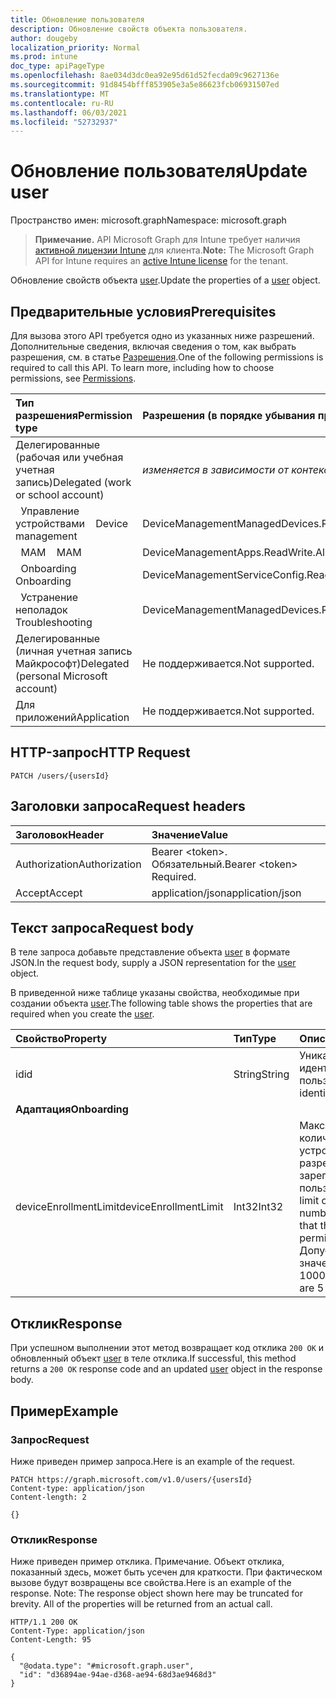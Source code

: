 ```yaml
---
title: Обновление пользователя
description: Обновление свойств объекта пользователя.
author: dougeby
localization_priority: Normal
ms.prod: intune
doc_type: apiPageType
ms.openlocfilehash: 8ae034d3dc0ea92e95d61d52fecda09c9627136e
ms.sourcegitcommit: 91d8454bfff853905e3a5e86623fcb06931507ed
ms.translationtype: MT
ms.contentlocale: ru-RU
ms.lasthandoff: 06/03/2021
ms.locfileid: "52732937"
---
```

# <a name="update-user"></a><span data-ttu-id="85a72-103">Обновление пользователя</span><span class="sxs-lookup"><span data-stu-id="85a72-103">Update user</span></span>

<span data-ttu-id="85a72-104">Пространство имен: microsoft.graph</span><span class="sxs-lookup"><span data-stu-id="85a72-104">Namespace: microsoft.graph</span></span>

> <span data-ttu-id="85a72-105">**Примечание.** API Microsoft Graph для Intune требует наличия [активной лицензии Intune](https://go.microsoft.com/fwlink/?linkid=839381) для клиента.</span><span class="sxs-lookup"><span data-stu-id="85a72-105">**Note:** The Microsoft Graph API for Intune requires an [active Intune license](https://go.microsoft.com/fwlink/?linkid=839381) for the tenant.</span></span>

<span data-ttu-id="85a72-106">Обновление свойств объекта [user](../resources/intune-shared-user.md).</span><span class="sxs-lookup"><span data-stu-id="85a72-106">Update the properties of a [user](../resources/intune-shared-user.md) object.</span></span>

## <a name="prerequisites"></a><span data-ttu-id="85a72-107">Предварительные условия</span><span class="sxs-lookup"><span data-stu-id="85a72-107">Prerequisites</span></span>
<span data-ttu-id="85a72-p101">Для вызова этого API требуется одно из указанных ниже разрешений. Дополнительные сведения, включая сведения о том, как выбрать разрешения, см. в статье [Разрешения](/graph/permissions-reference).</span><span class="sxs-lookup"><span data-stu-id="85a72-p101">One of the following permissions is required to call this API. To learn more, including how to choose permissions, see [Permissions](/graph/permissions-reference).</span></span>

|<span data-ttu-id="85a72-110">Тип разрешения</span><span class="sxs-lookup"><span data-stu-id="85a72-110">Permission type</span></span>|<span data-ttu-id="85a72-111">Разрешения (в порядке убывания привилегий)</span><span class="sxs-lookup"><span data-stu-id="85a72-111">Permissions (from most to least privileged)</span></span>|
|:---|:---|
|<span data-ttu-id="85a72-112">Делегированные (рабочая или учебная учетная запись)</span><span class="sxs-lookup"><span data-stu-id="85a72-112">Delegated (work or school account)</span></span>| <span data-ttu-id="85a72-113">_изменяется в зависимости от контекста_</span><span class="sxs-lookup"><span data-stu-id="85a72-113">_varies by context_</span></span>|
| <span data-ttu-id="85a72-114">&nbsp;&nbsp;Управление устройствами</span><span class="sxs-lookup"><span data-stu-id="85a72-114">&nbsp; &nbsp; Device management</span></span> | <span data-ttu-id="85a72-115">DeviceManagementManagedDevices.ReadWrite.All</span><span class="sxs-lookup"><span data-stu-id="85a72-115">DeviceManagementManagedDevices.ReadWrite.All</span></span> |
| <span data-ttu-id="85a72-116">&nbsp;&nbsp;MAM</span><span class="sxs-lookup"><span data-stu-id="85a72-116">&nbsp; &nbsp; MAM</span></span> | <span data-ttu-id="85a72-117">DeviceManagementApps.ReadWrite.All</span><span class="sxs-lookup"><span data-stu-id="85a72-117">DeviceManagementApps.ReadWrite.All</span></span> |
| <span data-ttu-id="85a72-118">&nbsp;&nbsp;Onboarding</span><span class="sxs-lookup"><span data-stu-id="85a72-118">&nbsp; &nbsp; Onboarding</span></span> | <span data-ttu-id="85a72-119">DeviceManagementServiceConfig.ReadWrite.All</span><span class="sxs-lookup"><span data-stu-id="85a72-119">DeviceManagementServiceConfig.ReadWrite.All</span></span> |
| <span data-ttu-id="85a72-120">&nbsp;&nbsp;Устранение неполадок</span><span class="sxs-lookup"><span data-stu-id="85a72-120">&nbsp; &nbsp; Troubleshooting</span></span> | <span data-ttu-id="85a72-121">DeviceManagementManagedDevices.ReadWrite.All</span><span class="sxs-lookup"><span data-stu-id="85a72-121">DeviceManagementManagedDevices.ReadWrite.All</span></span> |
|<span data-ttu-id="85a72-122">Делегированные (личная учетная запись Майкрософт)</span><span class="sxs-lookup"><span data-stu-id="85a72-122">Delegated (personal Microsoft account)</span></span>|<span data-ttu-id="85a72-123">Не поддерживается.</span><span class="sxs-lookup"><span data-stu-id="85a72-123">Not supported.</span></span>|
|<span data-ttu-id="85a72-124">Для приложений</span><span class="sxs-lookup"><span data-stu-id="85a72-124">Application</span></span>|<span data-ttu-id="85a72-125">Не поддерживается.</span><span class="sxs-lookup"><span data-stu-id="85a72-125">Not supported.</span></span>|

## <a name="http-request"></a><span data-ttu-id="85a72-126">HTTP-запрос</span><span class="sxs-lookup"><span data-stu-id="85a72-126">HTTP Request</span></span>
<!-- {
  "blockType": "ignored"
}
-->
``` http
PATCH /users/{usersId}
```

## <a name="request-headers"></a><span data-ttu-id="85a72-127">Заголовки запроса</span><span class="sxs-lookup"><span data-stu-id="85a72-127">Request headers</span></span>
|<span data-ttu-id="85a72-128">Заголовок</span><span class="sxs-lookup"><span data-stu-id="85a72-128">Header</span></span>|<span data-ttu-id="85a72-129">Значение</span><span class="sxs-lookup"><span data-stu-id="85a72-129">Value</span></span>|
|:---|:---|
|<span data-ttu-id="85a72-130">Authorization</span><span class="sxs-lookup"><span data-stu-id="85a72-130">Authorization</span></span>|<span data-ttu-id="85a72-131">Bearer &lt;token&gt;. Обязательный.</span><span class="sxs-lookup"><span data-stu-id="85a72-131">Bearer &lt;token&gt; Required.</span></span>|
|<span data-ttu-id="85a72-132">Accept</span><span class="sxs-lookup"><span data-stu-id="85a72-132">Accept</span></span>|<span data-ttu-id="85a72-133">application/json</span><span class="sxs-lookup"><span data-stu-id="85a72-133">application/json</span></span>|

## <a name="request-body"></a><span data-ttu-id="85a72-134">Текст запроса</span><span class="sxs-lookup"><span data-stu-id="85a72-134">Request body</span></span>
<span data-ttu-id="85a72-135">В теле запроса добавьте представление объекта [user](../resources/intune-shared-user.md) в формате JSON.</span><span class="sxs-lookup"><span data-stu-id="85a72-135">In the request body, supply a JSON representation for the [user](../resources/intune-shared-user.md) object.</span></span>

<span data-ttu-id="85a72-136">В приведенной ниже таблице указаны свойства, необходимые при создании объекта [user](../resources/intune-shared-user.md).</span><span class="sxs-lookup"><span data-stu-id="85a72-136">The following table shows the properties that are required when you create the [user](../resources/intune-shared-user.md).</span></span>

|<span data-ttu-id="85a72-137">Свойство</span><span class="sxs-lookup"><span data-stu-id="85a72-137">Property</span></span>|<span data-ttu-id="85a72-138">Тип</span><span class="sxs-lookup"><span data-stu-id="85a72-138">Type</span></span>|<span data-ttu-id="85a72-139">Описание</span><span class="sxs-lookup"><span data-stu-id="85a72-139">Description</span></span>|
|:---|:---|:---|
|<span data-ttu-id="85a72-140">id</span><span class="sxs-lookup"><span data-stu-id="85a72-140">id</span></span>|<span data-ttu-id="85a72-141">String</span><span class="sxs-lookup"><span data-stu-id="85a72-141">String</span></span>|<span data-ttu-id="85a72-142">Уникальный идентификатор пользователя.</span><span class="sxs-lookup"><span data-stu-id="85a72-142">Unique identifier of the user.</span></span>|
|<span data-ttu-id="85a72-143">**Адаптация**</span><span class="sxs-lookup"><span data-stu-id="85a72-143">**Onboarding**</span></span>|
|<span data-ttu-id="85a72-144">deviceEnrollmentLimit</span><span class="sxs-lookup"><span data-stu-id="85a72-144">deviceEnrollmentLimit</span></span>|<span data-ttu-id="85a72-145">Int32</span><span class="sxs-lookup"><span data-stu-id="85a72-145">Int32</span></span>|<span data-ttu-id="85a72-146">Максимальное количество устройств, которые разрешено зарегистрировать пользователю.</span><span class="sxs-lookup"><span data-stu-id="85a72-146">The limit on the maximum number of devices that the user is permitted to enroll.</span></span> <span data-ttu-id="85a72-147">Допустимые значения: 5 или 1000.</span><span class="sxs-lookup"><span data-stu-id="85a72-147">Allowed values are 5 or 1000.</span></span>|

## <a name="response"></a><span data-ttu-id="85a72-148">Отклик</span><span class="sxs-lookup"><span data-stu-id="85a72-148">Response</span></span>
<span data-ttu-id="85a72-149">При успешном выполнении этот метод возвращает код отклика `200 OK` и обновленный объект [user](../resources/intune-shared-user.md) в теле отклика.</span><span class="sxs-lookup"><span data-stu-id="85a72-149">If successful, this method returns a `200 OK` response code and an updated [user](../resources/intune-shared-user.md) object in the response body.</span></span>

## <a name="example"></a><span data-ttu-id="85a72-150">Пример</span><span class="sxs-lookup"><span data-stu-id="85a72-150">Example</span></span>

### <a name="request"></a><span data-ttu-id="85a72-151">Запрос</span><span class="sxs-lookup"><span data-stu-id="85a72-151">Request</span></span>
<span data-ttu-id="85a72-152">Ниже приведен пример запроса.</span><span class="sxs-lookup"><span data-stu-id="85a72-152">Here is an example of the request.</span></span>

``` http
PATCH https://graph.microsoft.com/v1.0/users/{usersId}
Content-type: application/json
Content-length: 2

{}
```

### <a name="response"></a><span data-ttu-id="85a72-153">Отклик</span><span class="sxs-lookup"><span data-stu-id="85a72-153">Response</span></span>
<span data-ttu-id="85a72-p103">Ниже приведен пример отклика. Примечание. Объект отклика, показанный здесь, может быть усечен для краткости. При фактическом вызове будут возвращены все свойства.</span><span class="sxs-lookup"><span data-stu-id="85a72-p103">Here is an example of the response. Note: The response object shown here may be truncated for brevity. All of the properties will be returned from an actual call.</span></span>

``` http
HTTP/1.1 200 OK
Content-Type: application/json
Content-Length: 95

{
  "@odata.type": "#microsoft.graph.user",
  "id": "d36894ae-94ae-d368-ae94-68d3ae9468d3"
}
```









